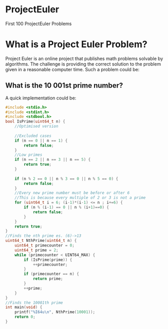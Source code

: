 # ProjectEuler
First 100 ProjectEuler Problems
# What is a Project Euler Problem?
Project Euler is an online project that publishes math problems solvable by algorithms.
The challenge is providing the correct solution to the problem given in a reasonable computer time. Such a problem could be:
## What is the 10 001st prime number?
A quick implementation could be:
```c
#include <stdio.h>
#include <stdint.h>
#include <stdbool.h>
bool IsPrime(uint64_t n) {
	//Optimised version
	
	//Excluded cases
	if (n == 0 || n == 1) {
		return false;
	}
	//Low primes
	if (n == 2 || n == 3 || n == 5) {
		return true;
	}
	
	if (n % 2 == 0 || n % 3 == 0 || n % 5 == 0) {
		return false;
	}
	//Every new prime number must be before or after 6
	//This is because every multiple of 2 or 3 is not a prime
	for (uint64_t i = 6; (i-1)*(i-1) <= n ; i+=6) {
		if (n % (i-1) == 0 || n % (i+1)==0) {
			return false;
		}
	}
	return true;
}
//Finds the nth prime es. (6)->13
uint64_t NthPrime(uint64_t n) {
	uint64_t primecounter = 0;
	uint64_t prime = 2;
	while (primecounter < UINT64_MAX) {
		if (IsPrime(prime)) {
			++primecounter;
		}
		if (primecounter == n) {
			return prime;
		}
		++prime;
	}
}
//Finds the 10001th prime
int main(void) {
	printf("%I64u\n", NthPrime(10001));
	return 0;
}
```
